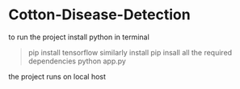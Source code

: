 # Cotton-Disease-Detection
to run the project
install python
in terminal
> pip install tensorflow
similarly install pip insall all the required dependencies
> python app.py

the project runs on local host
